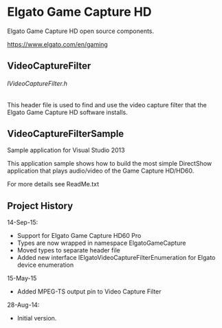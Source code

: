 Elgato Game Capture HD
======================

Elgato Game Capture HD open source components.

https://www.elgato.com/en/gaming

VideoCaptureFilter
-------------------

###### IVideoCaptureFilter.h  
This header file is used to find and use the video capture filter that the Elgato Game Capture HD software installs. 


VideoCaptureFilterSample
------------------------
Sample application for Visual Studio 2013

This application sample shows how to build the most simple DirectShow application that plays audio/video of the Game Capture HD/HD60.

For more details see ReadMe.txt


Project History
----------------
14-Sep-15: 
* Support for Elgato Game Capture HD60 Pro
* Types are now wrapped in namespace ElgatoGameCapture
* Moved types to separate header file
* Added new interface IElgatoVideoCaptureFilterEnumeration for Elgato device enumeration
	
15-May-15	
* Added MPEG-TS output pin to Video Capture Filter
 
28-Aug-14: 
* Initial version.

